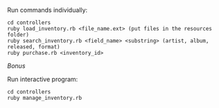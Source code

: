 Run commands individually:

```
cd controllers
ruby load_inventory.rb <file_name.ext> (put files in the resources folder)
ruby search_inventory.rb <field_name> <substring> (artist, album, released, format)
ruby purchase.rb <inventory_id>
```

*Bonus*

Run interactive program:

```
cd controllers
ruby manage_inventory.rb
```
